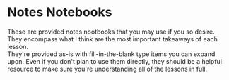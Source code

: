 # Notes Notebooks

These are provided notes nootbooks that you may use if you so desire. They encompass what I think are the most important takeaways of each lesson.      
They're provided as-is with fill-in-the-blank type items you can expand upon. Even if you don't plan to use them directly, they should be a helpful resource to make sure you're understanding all of the lessons in full.